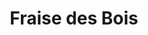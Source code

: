 ---
title: "Fraise des Bois"
url: /brie-comte-robert/fraise-des-bois/
shop: décoration intérieure
---
